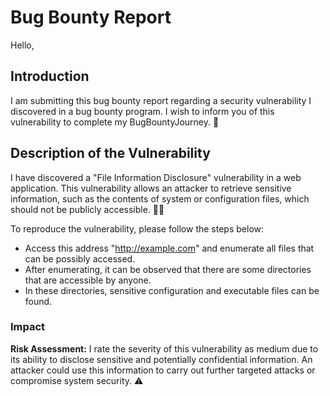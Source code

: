 <!DOCTYPE html>
<html lang="en">
<head>
  <meta charset="UTF-8">
  <meta name="viewport" content="width=device-width, initial-scale=1.0">
</head>
<body>
<div class="container">
  <h1>Bug Bounty Report</h1>
  <p>Hello,</p>
  <h2>Introduction</h2>
  <p>
    I am submitting this bug bounty report regarding a security vulnerability I discovered in a bug bounty program. I wish to inform you of this vulnerability to complete my BugBountyJourney. 🐞
  </p>
  <h2>Description of the Vulnerability</h2>
  <p>
    I have discovered a "File Information Disclosure" vulnerability in a web application. This vulnerability allows an attacker to retrieve sensitive information, such as the contents of system or configuration files, which should not be publicly accessible. 🕵️‍♂️
  </p>
  <p>To reproduce the vulnerability, please follow the steps below:</p>
  <ul>
    <li>Access this address "<a href="http://example.com">http://example.com</a>" and enumerate all files that can be possibly accessed.</li>
    <li>After enumerating, it can be observed that there are some directories that are accessible by anyone.</li>
    <li>In these directories, sensitive configuration and executable files can be found.</li>
  </ul>
  <div class="risk-assessment">
    <h3>Impact</h3>
    <p>
      <strong>Risk Assessment:</strong> I rate the severity of this vulnerability as medium due to its ability to disclose sensitive and potentially confidential information. An attacker could use this information to carry out further targeted attacks or compromise system security. ⚠️
    </p>
  </div>
</div>
</body>
</html>
